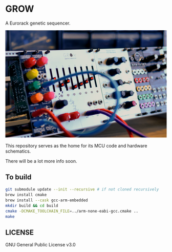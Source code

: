 # GROW

A Eurorack genetic sequencer.

![grow](doc/grow.png)

This repository serves as the home for its MCU code and hardware schematics.

There will be a lot more info soon.

## To build

```sh
git submodule update --init --recursive # if not cloned recursively
brew install cmake
brew install --cask gcc-arm-embedded
mkdir build && cd build
cmake -DCMAKE_TOOLCHAIN_FILE=../arm-none-eabi-gcc.cmake ..
make
```

## LICENSE

GNU General Public License v3.0

